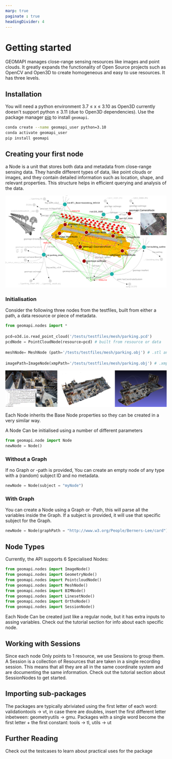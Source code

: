 ```yaml
---
marp: true
paginate : true
headingDivider: 4
---
```

# Getting started

GEOMAPI manages close-range sensing resources like images and point clouds. It greatly expands the functionality of Open Source projects such as OpenCV and Open3D to create homogeneous and easy to use resources. It has three levels.

## Installation

You will need a python environment  3.7 $\leq$ x $\leq$ 3.10 as Open3D currently doesn't support python $\leq$ 3.11 (due to Open3D dependencies). Use the package manager [pip](https://pypi.org/project/geomapi) to install `geomapi`.

```bash
conda create --name geomapi_user python=3.10
conda activate geomapi_user
pip install geomapi
```

## Creating your first node
a Node is a unit that stores both data and metadata from close-range sensing data. They handle different types of data, like point clouds or images, and they contain detailed information such as location, shape, and relevant properties. This structure helps in efficient querying and analysis of the data.

![bg vertical right:50% h:70%](../../pics/geomapi_ontology.png)


### Initialisation

Consider the following three nodes from the testfiles, built from either a path, a data resource or piece of metadata.

```py
from geomapi.nodes import *

pcd=o3d.io.read_point_cloud('/tests/testfiles/mesh/parking.pcd')
pcdNode = PointCloudNode(resource=pcd) # built from resource or data

meshNode= MeshNode (path='/tests/testfiles/mesh/parking.obj') # .stl and .obj are supported

imagePath=ImageNode(xmpPath='/tests/testfiles/mesh/parking.obj') # .xmp contains pose information from CapturingReality software. MetaShape .xml is also supported.
```
  ![bg vertical right:50% h:70%](../../pics/node_resources1.png)


Each Node inherits the Base Node properties so they can be created in a very similar way.



A Node Can be initialised using a number of different parameters

```py
from geomapi.node import Node
newNode = Node()
```

### Without a Graph

If no Graph or -path is provided, You can create an empty node of any type with a (random) subject ID and no metadata.

```py
newNode = Node(subject = "myNode")
```

### With Graph

You can create a Node using a Graph or -Path, this will parse all the variables inside the Graph. If a subject is provided, it will use that specific subject for the Graph.

```py
newNode = Node(graphPath = "http://www.w3.org/People/Berners-Lee/card")
```

## Node Types

Currently, the API supports 6 Specialised Nodes:

```py
from geomapi.nodes import ImageNode()
from geomapi.nodes import GeometryNode()
from geomapi.nodes import PointcloudNode()
from geomapi.nodes import MeshNode()
from geomapi.nodes import BIMNode()
from geomapi.nodes import LinesetNode()
from geomapi.nodes import OrthoNode()
from geomapi.nodes import SessionNode()
```

Each Node Can be created just like a regular node, but it has extra inputs to assing variables.
Check out the tutorial section for info about each specific node.

## Working with Sessions

Since each node Only points to 1 resource, we use Sessions to group them.
A Session is a collection of Resources that are taken in a single recording session. This means that all they are all in the same coordinate system and are documenting the same information.
Check out the tutorial section about SessionNodes to get started.

## Importing sub-packages

The packages are typically abriviated using the first letter of each word: validationtools -> vt, in case there are doubles, insert the first different letter inbetween: geometryutils -> gmu. Packages with a single word become the first letter + the first constant: tools -> tl, utils -> ut

## Further Reading

Check out the testcases to learn about practical uses for the package
